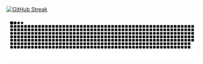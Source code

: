 <!-- [![Anurag's GitHub stats](https://github-readme-stats.vercel.app/api?username=JoneYng&show_icons=false&hide=contribs)](https://github.com/anuraghazra/github-readme-stats)       [![Top Langs](https://github-readme-stats.vercel.app/api/top-langs/?username=JoneYng&layout=compact)](https://github.com/anuraghazra/github-readme-stats) -->

[![GitHub Streak](http://github-readme-streak-stats.herokuapp.com?user=JoneYng&theme=radical&hide_border=true&date_format=%5BY.%5Dn.j&locale=zh)](https://git.io/streak-stats)

![](https://raw.githubusercontent.com/JoneYng/JoneYng/main/assets/github-contribution-grid-snake.svg)
      
